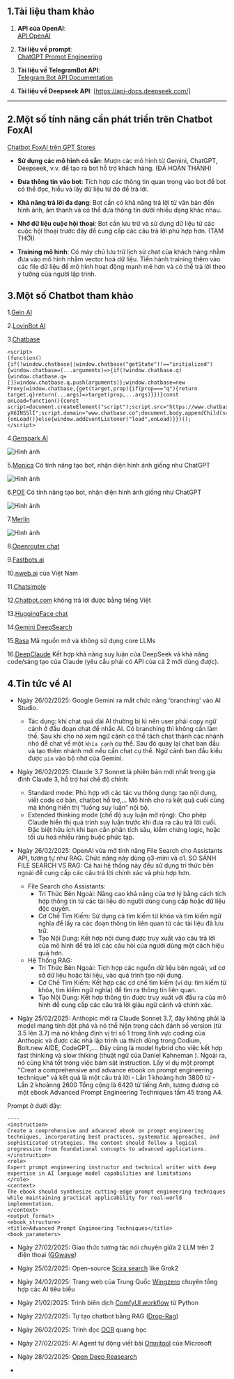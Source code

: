 ## 1.Tài liệu tham khảo

1. **API của OpenAI**:  
   [API OpenAI](https://platform.openai.com/docs/api-reference/chat/create)

2. **Tài liệu về prompt**:  
   [ChatGPT Prompt Engineering](https://learn.deeplearning.ai/courses/chatgpt-prompt-eng/lesson/jtmdv/chatbot)

3. **Tài liệu về TelegramBot API**:  
   [Telegram Bot API Documentation](https://github.com/eternnoir/pyTelegramBotAPI)

4. **Tài liệu về Deepseek API**:
   [https://api-docs.deepseek.com/]
---

## 2.Một số tính năng cần phát triển trên Chatbot FoxAI

[Chatbot FoxAI trên GPT Stores](https://chatgpt.com/g/g-6780c0bb3d4481919022c62333bb8046-foxai-chat)

- **Sử dụng các mô hình có sẵn**: Mượn các mô hình từ Gemini, ChatGPT, Deepseek, v.v. để tạo ra bot hỗ trợ khách hàng. (ĐÃ HOÀN THÀNH)
  
- **Đưa thông tin vào bot**: Tích hợp các thông tin quan trọng vào bot để bot có thể đọc, hiểu và lấy dữ liệu từ đó để trả lời.

- **Khả năng trả lời đa dạng**: Bot cần có khả năng trả lời từ văn bản đến hình ảnh, âm thanh và có thể đưa thông tin dưới nhiều dạng khác nhau.

- **Nhớ dữ liệu cuộc hội thoại**: Bot cần lưu trữ và sử dụng dữ liệu từ các cuộc hội thoại trước đây để cung cấp các câu trả lời phù hợp hơn. (TẠM THỜI)

- **Training mô hình**: Có máy chủ lưu trữ lịch sử chat của khách hàng nhằm đưa vào mô hình nhằm vector hoá dữ liệu. Tiến hành training thêm vào các file dữ liệu để mô hình hoạt động mạnh mẽ hơn và có thể trả lời theo ý tưởng của người lập trình.

## 3.Một số Chatbot tham khảo

1.[Gein AI](https://app.gein.ai/)

2.[LovinBot AI](https://app.lovinbot.ai/)

3.[Chatbase](https://www.chatbase.co/dashboard/nguyn-hong-longs-team/chatbot/CC7ZcOJ9n_t-yX6INSSlI)

```
<script>
(function(){if(!window.chatbase||window.chatbase("getState")!=="initialized"){window.chatbase=(...arguments)=>{if(!window.chatbase.q){window.chatbase.q=[]}window.chatbase.q.push(arguments)};window.chatbase=new Proxy(window.chatbase,{get(target,prop){if(prop==="q"){return target.q}return(...args)=>target(prop,...args)}})}const onLoad=function(){const script=document.createElement("script");script.src="https://www.chatbase.co/embed.min.js";script.id="CC7ZcOJ9n_t-yX6INSSlI";script.domain="www.chatbase.co";document.body.appendChild(script)};if(document.readyState==="complete"){onLoad()}else{window.addEventListener("load",onLoad)}})();
</script>
```

4.[Genspark AI](https://www.genspark.ai/agents?type=moa_chat)

![Hình ảnh](https://lnm.vn/wp-content/uploads/2025/02/479733843_1991307984698998_8110658406358291341_n-750x450.jpg)

5.[Monica](https://monica.im/en/bots)
Có tính năng tạo bot, nhận diện hình ảnh giống như ChatGPT

![Hình ảnh](https://assets.monica.im/low-code/img/ai-chat-f322e278-0fb6-45e2-9bdc-947df953120b.jpg)

6.[POE](https://poe.com/)
Có tính năng tạo bot, nhận diện hình ảnh giống như ChatGPT

![Hình ảnh](https://www.cdotrends.com/sites/default/files/2024-04/pasted_image_20240417171648.png)

7.[Merlin](https://www.getmerlin.in/chat)

![Hình ảnh](https://www.fahimai.com/wp-content/uploads/2024/08/Fahim-AI-32.png)

8.[Openrouter chat](https://openrouter.ai/chat)

9.[Fastbots.ai](https://fastbots.ai/)

10.[nweb.ai](https://nweb.ai/) của Việt Nam

11.[Chatsimple](https://www.chatsimple.ai/)

12.[Chatbot.com](https://www.chatbot.com/) không trả lời được bằng tiếng Việt

13.[HuggingFace chat](https://huggingface.co/chat)

14.[Gemini DeepSearch](https://gemini.0est.com/)

15.[Rasa](https://github.com/RasaHQ/rasa) Mã nguồn mở và không sử dụng core LLMs

16.[DeepClaude](https://deepclaude.com/chat) Kết hợp khả năng suy luận của DeepSeek và khả năng code/sáng tạo của Claude (yêu cầu phải có API của cả 2 mới dùng được).

## 4.Tin tức về AI
- Ngày 26/02/2025: Google Gemini ra mắt chức năng 'branching' vào AI Studio. 
   * Tác dụng: khi chat quá dài AI thường bị lú nên user phải copy ngữ cảnh ở đầu đoạn chat để nhắc AI. Có branching thì không cần làm thế. Sau khi cho nó xem ngữ cảnh có thể tách chat thành các nhánh nhỏ để chat về một `khía cạnh` cụ thể. Sau đó quay lại chat ban đầu và tạo thêm nhánh mới nếu cần chat cụ thể. Ngữ cảnh ban đầu kiểu được `pin` vào bộ nhớ của Gemini.

- Ngày 26/02/2025: Claude 3.7 Sonnet là phiên bản mới nhất trong gia đình Claude 3, hỗ trợ hai chế độ chính:
   * Standard mode: Phù hợp với các tác vụ thông dụng: tạo nội dung, viết code cơ bản, chatbot hỗ trợ,…
Mô hình cho ra kết quả cuối cùng mà không hiển thị “luồng suy luận” nội bộ.
   * Extended thinking mode (chế độ suy luận mở rộng): Cho phép Claude hiển thị quá trình suy luận trước khi đưa ra câu trả lời cuối.
Đặc biệt hữu ích khi bạn cần phân tích sâu, kiểm chứng logic, hoặc tối ưu hoá nhiều ràng buộc phức tạp.

- Ngày 26/02/2025: OpenAI vừa mở tính năng File Search cho Assistants API, tương tự như RAG. Chức năng này dùng o3-mini và o1.
SO SÁNH  FILE SEARCH VS RAG:
Cả hai hệ thống này đều sử dụng tri thức bên ngoài để cung cấp các câu trả lời chính xác và phù hợp hơn. 
   * File Search cho Assistants: 
      - Tri Thức Bên Ngoài: Nâng cao khả năng của trợ lý bằng cách tích hợp thông tin từ các tài liệu do người dùng cung cấp hoặc dữ liệu độc quyền.
      - Cơ Chế Tìm Kiếm: Sử dụng cả tìm kiếm từ khóa và tìm kiếm ngữ nghĩa để lấy ra các đoạn thông tin liên quan từ các tài liệu đã lưu trữ.
      - Tạo Nội Dung: Kết hợp nội dung được truy xuất vào câu trả lời của mô hình để trả lời các câu hỏi của người dùng một cách hiệu quả hơn.
   * Hệ Thống RAG:
      - Tri Thức Bên Ngoài: Tích hợp các nguồn dữ liệu bên ngoài, vd cơ sở dữ liệu hoặc tài liệu, vào quá trình tạo nội dung.
      - Cơ Chế Tìm Kiếm: Kết hợp các cơ chế tìm kiếm (ví dụ: tìm kiếm từ khóa, tìm kiếm ngữ nghĩa) để tìm ra thông tin liên quan.
      - Tạo Nội Dung: Kết hợp thông tin được truy xuất với đầu ra của mô hình để cung cấp các câu trả lời giàu ngữ cảnh và chính xác.
    
- Ngày 25/02/2025: Anthopic mới ra Claude Sonnet 3.7, đây không phải là model mang tính đột phá và nó thể hiện trong cách đánh số version (từ 3.5 lên 3.7) mà nó khẳng định vị trí số 1 trong lĩnh vực coding của Anthopic và được các nhà lập trình ưa thích dùng trong Codium, Bolt.new AIDE, CodeGPT,....
Đây cũng là model hybrid cho việc kết hợp fast thinking và slow thiking (thuật ngữ của Daniel Kahneman ).
Ngoài ra, nó cũng khá tốt trong việc bám sát instruction. Lấy ví dụ một prompt "Creat a comprehensive and advance ebook on prompt engineering technique" và kết quả là một câu trả lời
      - Lần 1 khoảng hơn 3800 từ
      - Lần 2 khoảnng 2600
Tổng cộng là 6420 từ tiếng Anh, tương đương có một ebook Advanced Prompt Engineering Techniques tầm 45 trang A4.

Prompt ở dưới đây:
```
----
<instruction>
Create a comprehensive and advanced ebook on prompt engineering techniques, incorporating best practices, systematic approaches, and sophisticated strategies. The content should follow a logical progression from foundational concepts to advanced applications.
</instruction>
<role>
Expert prompt engineering instructor and technical writer with deep expertise in AI language model capabilities and limitations
</role>
<context>
The ebook should synthesize cutting-edge prompt engineering techniques while maintaining practical applicability for real-world implementation.
</context>
<output_format>
<ebook_structure>
<title>Advanced Prompt Engineering Techniques</title>
<book_parameters>
```

- Ngày 27/02/2025: Giao thức tương tác nói chuyện giữa 2 LLM trên 2 điện thoại ([GGwave](https://github.com/ggerganov/ggwave))

- Ngày 25/02/2025: Open-source [Scira search](https://github.com/zaidmukaddam/scira) like Grok2

- Ngày 24/02/2025: Trang web của Trung Quốc [Wingzero](https://tools.wingzero.tw/article/sn/3231) chuyên tổng hợp các AI tiêu biểu

- Ngày 21/02/2025: Trình biên dịch [ComfyUI workflow](https://github.com/pydn/ComfyUI-to-Python-Extension) từ Python

- Ngày 22/02/2025: Tự tạo chatbot bằng RAG ([Drop-Rag](https://github.com/bangoc123/drop-rag))

- Ngày 26/02/2025: Trình đọc [OCR](https://github.com/allenai/olmocr) quang học

- Ngày 27/02/2025: AI Agent tự động viết bài [Omnitool](https://github.com/microsoft/OmniParser/tree/master/omnitool) của Microsoft

- Ngày 28/02/2025: [Open Deep Reasearch](https://github.com/dzhng/deep-research)

- 
